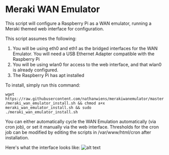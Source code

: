 # Meraki WAN Emulator

This script will configure a Raspberry Pi as a WAN emulator, running a Meraki themed web interface for configuration.

This script assumes the following:
1. You will be using eth0 and eth1 as the bridged interfaces for the WAN Emulator. You will need a USB Ethernet Adapter compatible with the Raspberry Pi
2. You will be using wlan0 for access to the web interface, and that wlan0 is already configured.
3. The Raspberry Pi has apt installed

To install, simply run this command:

`wget https://raw.githubusercontent.com/nathanwiens/merakiwanemulator/master/meraki_wan_emulator_install.sh && chmod a+x meraki_wan_emulator_install.sh && sudo ./meraki_wan_emulator_install.sh`

You can either automatically cycle the WAN Emulation automatically (via cron job), or set it manually via the web interface.
Thresholds for the cron job can be modified by editing the scripts in /var/www/html/cron after installation.

Here's what the interface looks like:
![alt text](https://raw.githubusercontent.com/nathanwiens/merakiwanemulator/master/wanemulator.png)
